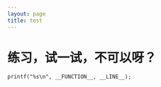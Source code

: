 ```yaml
---
layout: page
title: test
---
```


练习，试一试，不可以呀？
========
```
printf("%s\n", __FUNCTION__, __LINE__);


```